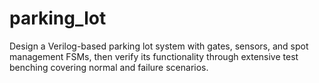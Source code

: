 # parking_lot
Design a Verilog-based parking lot system with gates, sensors, and spot management FSMs, then verify its functionality through extensive test benching covering normal and failure scenarios.
